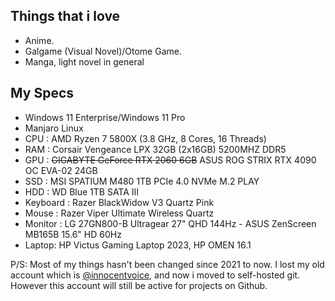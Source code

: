 ## Things that i love
- Anime.
- Galgame (Visual Novel)/Otome Game.
- Manga, light novel in general
## My Specs
- Windows 11 Enterprise/Windows 11 Pro 
- Manjaro Linux
- CPU : AMD Ryzen 7 5800X (3.8 GHz, 8 Cores, 16 Threads)
- RAM : Corsair Vengeance LPX 32GB (2x16GB) 5200MHZ DDR5
- GPU : ~~GIGABYTE GeForce RTX 2060 6GB~~ ASUS ROG STRIX RTX 4090 OC EVA-02 24GB
- SSD : MSI SPATIUM M480 1TB PCIe 4.0 NVMe M.2 PLAY
- HDD : WD Blue 1TB SATA III
- Keyboard : Razer BlackWidow V3 Quartz Pink
- Mouse : Razer Viper Ultimate Wireless Quartz
- Monitor : LG 27GN800-B Ultragear 27" QHD 144Hz - ASUS ZenScreen MB165B 15.6" HD 60Hz
- Laptop: HP Victus Gaming Laptop 2023, HP OMEN 16.1

P/S: Most of my things hasn't been changed since 2021 to now. 
I lost my old account which is [@innocentvoice](https://www.github.com/innocentvoice), and now i moved to self-hosted git. However this account will still be active for projects on Github.
